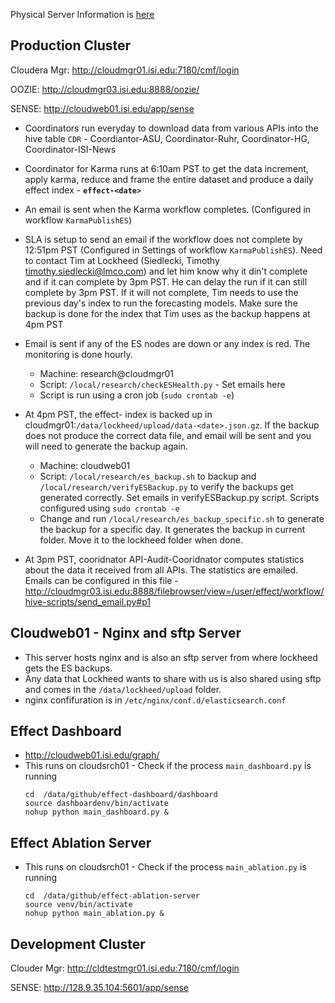 Physical Server Information is [here](EffectCluster.md)

## Production Cluster
Cloudera Mgr: http://cloudmgr01.isi.edu:7180/cmf/login

OOZIE: http://cloudmgr03.isi.edu:8888/oozie/

SENSE: http://cloudweb01.isi.edu/app/sense

* Coordinators run everyday to download data from various APIs into the hive table `CDR` - Coordiantor-ASU, Coordinator-Ruhr, Coordinator-HG, Coordinator-ISI-News

* Coordinator for Karma runs at 6:10am PST to get the data increment, apply karma, reduce and frame the entire dataset and produce a daily effect index - **`effect-<date>`**

* An email is sent when the Karma workflow completes. (Configured in workflow `KarmaPublishES`)

* SLA is setup to send an email if the workflow does not complete by 12:51pm PST (Configured in Settings of workflow `KarmaPublishES`). 
  Need to contact Tim at Lockheed (Siedlecki, Timothy <timothy.siedlecki@lmco.com>) and let him know why it din't complete and if it can complete by 3pm PST. He can delay the run if it can still complete by 3pm PST.
  If it will not complete, Tim needs to use the previous day's index to run the forecasting models. 
  Make sure the backup is done for the index that Tim uses as the backup happens at 4pm PST
  
* Email is sent if any of the ES nodes are down or any index is red. The monitoring is done hourly. 
   * Machine: research@cloudmgr01
   * Script: `/local/research/checkESHealth.py` - Set emails here
   * Script is run using a cron job (`sudo crontab -e`)

* At 4pm PST, the effect-<date> index is backed up in cloudmgr01:`/data/lockheed/upload/data-<date>.json.gz`. If the backup does not produce the correct data file, and email will be sent and you will need to generate the backup again.
   * Machine: cloudweb01
   * Script: `/local/research/es_backup.sh` to backup and `/local/research/verifyESBackup.py` to verify the backups get generated correctly. Set emails in verifyESBackup.py script. Scripts configured using `sudo crontab -e`
   * Change and run `/local/research/es_backup_specific.sh` to generate the backup for a specific day. It generates the backup in current folder. Move it to the lockheed folder when done.
   
 * At 3pm PST, cooridnator API-Audit-Cooridnator computes statistics about the data it received from all APIs. The statistics are emailed. 
   Emails can be configured in this file - http://cloudmgr03.isi.edu:8888/filebrowser/view=/user/effect/workflow/hive-scripts/send_email.py#p1

## Cloudweb01 - Nginx and sftp Server
* This server hosts nginx and is also an sftp server from where lockheed gets the ES backups. 
* Any data that Lockheed wants to share with us is also shared using sftp and comes in the `/data/lockheed/upload` folder.
* nginx confifuration is in `/etc/nginx/conf.d/elasticsearch.conf`

## Effect Dashboard
* http://cloudweb01.isi.edu/graph/
* This runs on cloudsrch01 - Check if the process `main_dashboard.py` is running
  ```
  cd  /data/github/effect-dashboard/dashboard
  source dashboardenv/bin/activate
  nohup python main_dashboard.py &
  ```
  
## Effect Ablation Server
 * This runs on cloudsrch01 - Check if the process `main_ablation.py` is running
    ```
    cd  /data/github/effect-ablation-server
    source venv/bin/activate
    nohup python main_ablation.py &
    ```
    

## Development Cluster
Clouder Mgr: http://cldtestmgr01.isi.edu:7180/cmf/login

SENSE: http://128.9.35.104:5601/app/sense

